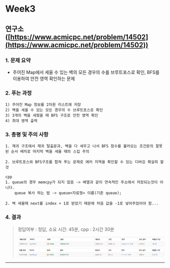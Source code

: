 # Week3

## 연구소([https://www.acmicpc.net/problem/14502](https://www.acmicpc.net/problem/14502))

### 1. 문제 요약

- 주어진 Map에서 세울 수 있는 벽의  모든 경우의 수를 브루트포스로 확인, BFS를 이용하여 안전 영역 확인하는 문제

### 2. 푸는 과정

```
1) 주어진 Map 정보를 2차원 리스트에 저장
2) 벽을 세울 수 있는 모든 경우의 수 브루트포스로 확인
3) 3개의 벽을 세웠을 때 BFS 구조로 안전 영역 확인
4) 최대 영역 출력
```

### 3. 총평 및 주의 사항

```
1. 재귀 구조에서 재귀 탈출문과, 벽을 다 세우고 나서 BFS 함수를 불러오는 조건문의 잘못된 순서 배치로 마지막 벽을 세울 때의 스킵 주의

2. 브루트포스와 BFS구조를 합쳐 푸는 문제로 에러 지역을 확인할 수 있는 디버깅 확실히 할 것
```

```
cpp
1. queue의 경우 memcpy가 되지 않음 -> 배열과 같이 연속적인 주소에서 저장되는것이 아니다.
    queue 복사 하는 법 -> queue<자료형> 이름(기존 queue);

2. 벽 세울때 next를 index + 1로 받았기 때문에 처음 값을 -1로 넣어주었어야 함...
```


### 4. 결과

> 정답여부 : 정답,    소요 시간: 45분, cpp : 2시간 30분
> 
> 
> ![](../img/python/Week3_1.PNG)
> ![](../img/cpp/Week3.PNG)

---
